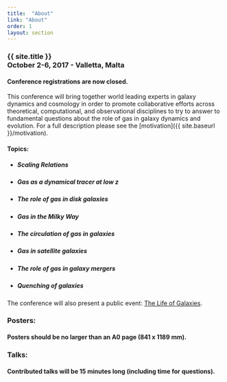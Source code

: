 ```yaml
---
title:  "About"
link: "About"
order: 1
layout: section
---
```


<h3>{{ site.title }}<br>October 2-6, 2017 - Valletta, Malta </h3>

<h4> Conference registrations are now closed.</h4>

This conference will bring together world leading experts in galaxy dynamics and cosmology in order to promote collaborative efforts across theoretical, computational, and observational disciplines to try to answer to fundamental questions about the role of gas in galaxy dynamics and evolution. For a full description please see the [motivation]({{ site.baseurl }}/motivation).

#### Topics:
<ul>
    <li>
        <h5> Scaling Relations </h5>
    </li>
    <li>
        <h5> Gas as a dynamical tracer at low z </h5>
    </li>
    <li>
        <h5> The role of gas in disk galaxies </h5>
    </li>
    <li>
        <h5> Gas in the Milky Way </h5>
    </li>
    <li>
        <h5> The circulation of gas in galaxies </h5>
    </li>
    <li>
        <h5> Gas in satellite galaxies </h5>
    </li>
    <li>
        <h5> The role of gas in galaxy mergers </h5>
    </li>
    <li>
        <h5> Quenching of galaxies </h5>
    </li>
</ul> <!-- row -->

The conference will also present a public event: [The Life of Galaxies](http://bit.ly/LoGalaxies2017).

### Posters:

#### Posters should be no larger than an A0 page (841 x 1189 mm).

### Talks:

#### Contributed talks will be 15 minutes long (including time for questions).
